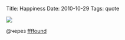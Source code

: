 Title: Happiness
Date: 2010-10-29
Tags: quote

<div class="text"><p><img src="http://dl.dropbox.com/u/140528/site/be_happy.jpg" /></p>
<p>@через <a href="http://ffffound.com/image/c62f4e4e79098bdbd3b8e98454e696efed883dbb">ffffound</a></p></div>